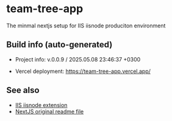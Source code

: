 <!--
 @since 2024.12.01, 07:56
 @changed 2024.12.02, 12:49
-->

# team-tree-app

The minmal nextjs setup for IIS iisnode produciton environment

## Build info (auto-generated)

- Project info: v.0.0.9 / 2025.05.08 23:46:37 +0300

- Vercel deployment: https://team-tree-app.vercel.app/

## See also

- [IIS iisnode extension](README.iisnode.md)
- [NextJS original readme file](README.nextjs.md)
